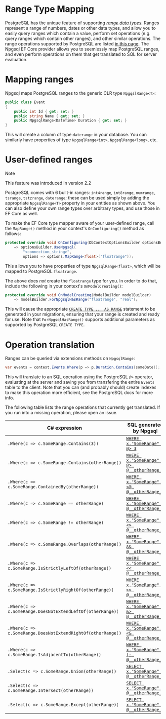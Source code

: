 # Range Type Mapping

PostgreSQL has the unique feature of supporting [*range data types*](https://www.postgresql.org/docs/current/static/rangetypes.html). Ranges represent a range of numbers, dates or other data types, and allow you to easily query ranges which contain a value, perform set operations (e.g. query ranges which contain other ranges), and other similar operations. The range operations supported by PostgreSQL are listed [in this page](https://www.postgresql.org/docs/current/static/functions-range.html). The Npgsql EF Core provider allows you to seemlessly map PostgreSQL ranges, and even perform operations on them that get translated to SQL for server evaluation.

# Mapping ranges

Npgsql maps PostgreSQL ranges to the generic CLR type `NpgqslRange<T>`:

```c#
public class Event
{
    public int Id { get; set; }
    public string Name { get; set; }
    public NpgsqlRange<DateTime> Duration { get; set; }
}
```

This will create a column of type `daterange` in your database. You can similarly have properties of type `NpgsqlRange<int>`, `NpgsqlRange<long>`, etc.

# User-defined ranges

> [!NOTE]
> This feature was introduced in version 2.2

PostgreSQL comes with 6 built-in ranges: `int4range`, `int8range`, `numrange`, `tsrange`, `tstzrange`, `daterange`; these can be used simply by adding the appropriate `NpgsqlRange<T>` property in your entities as shown above. You can also define your own range types over arbitrary types, and use those in EF Core as well.

To make the EF Core type mapper aware of your user-defined range, call the `MapRange()` method in your context's `OnConfiguring()` method as follows:
```c#
protected override void OnConfiguring(DbContextOptionsBuilder optionsBuilder)
    => optionsBuilder.UseNpgsql(
        "<connection_string>",
        options => options.MapRange<float>("floatrange"));
```

This allows you to have properties of type `NpgsqlRange<float>`, which will be mapped to PostgreSQL `floatrange`.

The above does *not* create the `floatrange` type for you. In order to do that, include the following in your context's `OnModelCreating()`:

```c#
protected override void OnModelCreating(ModelBuilder modelBuilder)
    => modelBuilder.ForNpgsqlHasRange("floatrange", "real");
```

This will cause the appropriate [`CREATE TYPE ... AS RANGE`](https://www.postgresql.org/docs/current/static/sql-createtype.html) statement to be generated in your migrations, ensuring that your range is created and ready for use. Note that `ForNpgsqlHasRange()` supports additional parameters as supported by PostgreSQL `CREATE TYPE`.

# Operation translation

Ranges can be queried via extensions methods on `NpgsqlRange`:

```c#
var events = context.Events.Where(p => p.Duration.Contains(someDate));
```

This will translate to an SQL operation using the PostgreSQL `@>` operator, evaluating at the server and saving you from transfering the entire `Events` table to the client. Note that you can (and probably should) create indexes to make this operation more efficient, see the PostgreSQL docs for more info.

The following table lists the range operations that currently get translated. If you run into a missing operation, please open an issue.

| C# expression                                              | SQL generated by Npgsql |
|------------------------------------------------------------|-------------------------|
| `.Where(c => c.SomeRange.Contains(3))`                     | [`WHERE x."SomeRange" @> 3`](https://www.postgresql.org/docs/current/static/functions-range.html#RANGE-OPERATORS-TABLE)
| `.Where(c => c.SomeRange.Contains(otherRange))`            | [`WHERE x."SomeRange" @> @__otherRange_0`](https://www.postgresql.org/docs/current/static/functions-range.html#RANGE-OPERATORS-TABLE)
| `.Where(c => c.SomeRange.ContainedBy(otherRange))`         | [`WHERE x."SomeRange" <@ @__otherRange_0`](https://www.postgresql.org/docs/current/static/functions-range.html#RANGE-OPERATORS-TABLE)
| `.Where(c => c.SomeRange == otherRange)`                   | [`WHERE x."SomeRange" = @__otherRange_0`](https://www.postgresql.org/docs/current/static/functions-range.html#RANGE-OPERATORS-TABLE)
| `.Where(c => c.SomeRange != otherRange)`                   | [`WHERE x."SomeRange" <> @__otherRange_0`](https://www.postgresql.org/docs/current/static/functions-range.html#RANGE-OPERATORS-TABLE)
| `.Where(c => c.SomeRange.Overlaps(otherRange))`            | [`WHERE x."SomeRange" && @__otherRange_0`](https://www.postgresql.org/docs/current/static/functions-range.html#RANGE-OPERATORS-TABLE)
| `.Where(c => c.SomeRange.IsStrictlyLeftOf(otherRange))`    | [`WHERE x."SomeRange" << @__otherRange_0`](https://www.postgresql.org/docs/current/static/functions-range.html#RANGE-OPERATORS-TABLE)
| `.Where(c => c.SomeRange.IsStrictlyRightOf(otherRange))`   | [`WHERE x."SomeRange" >> @__otherRange_0`](https://www.postgresql.org/docs/current/static/functions-range.html#RANGE-OPERATORS-TABLE)
| `.Where(c => c.SomeRange.DoesNotExtendLeftOf(otherRange))` | [`WHERE x."SomeRange" &> @__otherRange_0`](https://www.postgresql.org/docs/current/static/functions-range.html#RANGE-OPERATORS-TABLE)
| `.Where(c => c.SomeRange.DoesNotExtendRightOf(otherRange))`| [`WHERE x."SomeRange" <& @__otherRange_0`](https://www.postgresql.org/docs/current/static/functions-range.html#RANGE-OPERATORS-TABLE)
| `.Where(c => c.SomeRange.IsAdjacentTo(otherRange))`        | [`WHERE x."SomeRange" -\|- @__otherRange_0`](https://www.postgresql.org/docs/current/static/functions-range.html#RANGE-OPERATORS-TABLE)
| `.Select(c => c.SomeRange.Union(otherRange))`               | [`SELECT x."SomeRange" + @__otherRange_0`](https://www.postgresql.org/docs/current/static/functions-range.html#RANGE-OPERATORS-TABLE)
| `.Select(c => c.SomeRange.Intersect(otherRange))`           | [`SELECT x."SomeRange" * @__otherRange_0`](https://www.postgresql.org/docs/current/static/functions-range.html#RANGE-OPERATORS-TABLE)
| `.Select(c => c.SomeRange.Except(otherRange))`              | [`SELECT x."SomeRange" - @__otherRange_0`](https://www.postgresql.org/docs/current/static/functions-range.html#RANGE-OPERATORS-TABLE)

